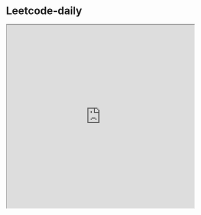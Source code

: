 # Leetcode-daily

<iframe height=498 width=510 src="https://www.bilibili.com/video/BV1ZK4y147Ay/"> 
